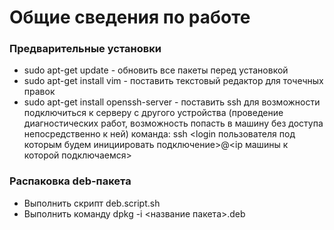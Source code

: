 # Общие сведения по работе

### Предварительные установки
* sudo apt-get update - обновить все пакеты перед установкой
* sudo apt-get install vim - поставить текстовый редактор для точечных правок
* sudo apt-get install openssh-server - поставить ssh для возможности подключиться к серверу с другого устройства (проведение диагностических работ, возможность попасть в машину без доступа непосредственно к ней)
  команда: ssh <login пользователя под которым будем инициировать подключение>@<ip машины к которой подключаемся>

### Распаковка deb-пакета
* Выполнить скрипт deb.script.sh
* Выполнить команду dpkg -i <название пакета>.deb